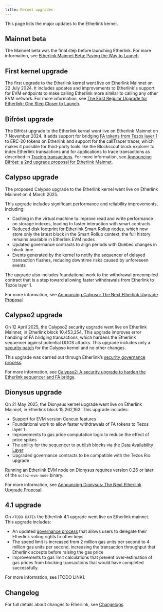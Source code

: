 ```yaml
---
title: Kernel upgrades
---
```


This page lists the major updates to the Etherlink kernel.

## Mainnet beta

The Mainnet beta was the final step before launching Etherlink.
For more information, see [Etherlink Mainnet Beta: Paving the Way to Launch](https://medium.com/etherlink/etherlink-mainnet-beta-paving-the-way-to-launch-14606e29cc8b)

## First kernel upgrade

The first upgrade to the Etherlink kernel went live on Etherlink Mainnet on 22 July 2024.
It includes updates and improvements to Etherlink's support for EVM endpoints to make calling Etherlink more similar to calling any other EVM network.
For more information, see [The First Regular Upgrade for Etherlink: One Step Closer to Launch](https://medium.com/etherlink/the-first-regular-upgrade-for-etherlink-one-step-closer-to-launch-6176b2136eaf).

## Bifröst upgrade

The Bifröst upgrade to the Etherlink kernel went live on Etherlink Mainnet on 7 November 2024.
It adds support for bridging [FA tokens from Tezos layer 1](https://docs.tezos.com/architecture/tokens#token-standards) to ERC-20 tokens on Etherlink and support for the callTracer tracer, which makes it possible for third-party tools like the Blockscout block explorer to index Etherlink transactions and for applications to trace transactions as described in [Tracing transactions](/building-on-etherlink/transactions#tracing-transactions).
For more information, see [Announcing Bifröst: a 2nd upgrade proposal for Etherlink Mainnet](https://medium.com/@etherlink/announcing-bifr%C3%B6st-a-2nd-upgrade-proposal-for-etherlink-mainnet-ef1a7cf9715f).

## Calypso upgrade

The proposed Calypso upgrade to the Etherlink kernel went live on Etherlink Mainnet on 4 March 2025.

This upgrade includes significant performance and reliability improvements, including:

- Caching in the virtual machine to improve read and write performance on storage indexes, leading to faster interaction with smart contracts
- Reduced disk footprint for Etherlink Smart Rollup nodes, which now store only the latest block in the Smart Rollup context; the full history remains available in Etherlink EVM nodes
- Updated governance contracts to align periods with Quebec changes in block time
- Events generated by the kernel to notify the sequencer of delayed transaction flushes, reducing downtime risks caused by unforeseen events

The upgrade also includes foundational work to the withdrawal precompiled contract that is a step toward allowing faster withdrawals from Etherlink to Tezos layer 1.

For more information, see [Announcing Calypso: The Next Etherlink Upgrade Proposal](https://medium.com/@etherlink/announcing-calypso-the-next-etherlink-upgrade-proposal-dbe92c576da9)

## Calypso2 upgrade

On 12 April 2025, the Calypso2 security upgrade went live on Etherlink Mainnet, in Etherlink block 10,453,254.
This upgrade improves error handling of FA bridging transactions, which hardens the Etherlink sequencer against potential DDOS attacks.
This upgrade includes only a [security patch](https://gitlab.com/tezos/tezos/-/commit/9ab8acd92eb91c5aa2325fbb2c1794bc11aa1b68&sa=D&source=docs&ust=1744727209624752&usg=AOvVaw07zM1UuZjKJ4Teuo_L51Nl) for the Calypso kernel and no other changes.

This upgrade was carried out through Etherlink’s [security governance process](https://docs.etherlink.com/governance/how-is-etherlink-governed#security-governance).

For more information, see [Calypso2: A security upgrade to harden the Etherlink sequencer and FA bridge](https://research-development.nomadic-labs.com/etherlink-calypso2-upgrade.html).

## Dionysus upgrade

On 21 May 2025, the Dionysus kernel upgrade went live on Etherlink Mainnet, in Etherlink block 15,262,162.
This upgrade includes:

- Support for EVM version Cancun features
- Foundational work to allow faster withdrawals of FA tokens to Tezos layer 1
- Improvements to gas price computation logic to reduce the effect of price spikes
- The ability for the sequencer to publish blocks via the [Data Availability Layer](https://docs.tezos.com/architecture/data-availability-layer)
- Upgraded governance contracts to be compatible with the Tezos Rio upgrade

Running an Etherlink EVM node on Dionysus requires version 0.26 or later of the `octez-evm-node` binary.

For more information, see [Announcing Dionysus: The Next Etherlink Upgrade Proposal](https://medium.com/p/announcing-dionysus-the-next-etherlink-upgrade-proposal-4601c6920709).

## 4.1 upgrade

On `<TODO DATE>` the Etherlink 4.1 upgrade went live on Etherlink mainnet.
This upgrade includes:

- An updated [governance process](/governance/how-is-etherlink-governed) that allows users to delegate their Etherlink voting rights to other keys
- The speed limit is increased from 2 million gas units per second to 4 million gas units per second, increasing the transaction throughput that Etherlink accepts before raising the gas price
- Improvements to gas limit calculations that prevent over-estimation of gas prices from blocking transactions that would have completed successfully.

For more information, see [TODO LINK].

## Changelog

For full details about changes to Etherlink, see [Changelogs](/progress/changelogs).
